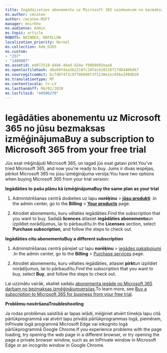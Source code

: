 ```yaml
---
title: Iegādājieties abonementu uz Microsoft 365 uzņēmumiem no bezmaksas izmēģinājumversijas
ms.author: cmcatee
author: cmcatee-MSFT
manager: mnirkhe
ms.audience: Admin
ms.topic: article
ROBOTS: NOINDEX, NOFOLLOW
localization_priority: Normal
ms.collection: Adm_O365
ms.custom:
- "257"
- "1400007"
ms.assetid: ed072510-d4b6-44ad-b24a-f99b9892eaa8
ms.openlocfilehash: 40a09fdaa3b2218fc2dfacb10216f27d6440bd67
ms.sourcegitcommit: bc7d6f4f3c9f7060d073f5130e1ec856e248d020
ms.translationtype: MT
ms.contentlocale: lv-LV
ms.lasthandoff: 06/02/2020
ms.locfileid: "44506270"
---
```

# <a name="buy-a-subscription-to-microsoft-365-from-your-free-trial"></a><span data-ttu-id="30b46-102">Iegādāties abonementu uz Microsoft 365 no jūsu bezmaksas izmēģinājuma</span><span class="sxs-lookup"><span data-stu-id="30b46-102">Buy a subscription to Microsoft 365 from your free trial</span></span>

<span data-ttu-id="30b46-103">Jūs esat mēģinājuši Microsoft 365, un tagad jūs esat gatavi pirkt.</span><span class="sxs-lookup"><span data-stu-id="30b46-103">You've tried Microsoft 365, and now you're ready to buy.</span></span> <span data-ttu-id="30b46-104">Jums ir divas iespējas, pērkot Microsoft 365 no jūsu izmēģinājuma versija:</span><span class="sxs-lookup"><span data-stu-id="30b46-104">You have two options when buying Microsoft 365 from your trial version:</span></span>
  
 <span data-ttu-id="30b46-105">**Iegādāties to pašu plānu kā izmēģinājuma**</span><span class="sxs-lookup"><span data-stu-id="30b46-105">**Buy the same plan as your trial**</span></span>
  
1. <span data-ttu-id="30b46-106">Administrēšanas centrā dodieties uz lapu **norēķinu** \> **[jūsu produkti](https://go.microsoft.com/fwlink/p/?linkid=842054)** .</span><span class="sxs-lookup"><span data-stu-id="30b46-106">In the admin center, go to the **Billing** \> **[Your products](https://go.microsoft.com/fwlink/p/?linkid=842054)** page.</span></span>

2. <span data-ttu-id="30b46-107">Atrodiet abonementu, kuru vēlaties iegādāties.</span><span class="sxs-lookup"><span data-stu-id="30b46-107">Find the subscription that you want to buy.</span></span> <span data-ttu-id="30b46-108">Sadaļā **licences** atlasiet **iegādāties abonementu**un izpildiet norādījumus, lai to pārbaudītu.</span><span class="sxs-lookup"><span data-stu-id="30b46-108">In the **Licenses** section, select **Purchase subscription**, and follow the steps to check out.</span></span>

<span data-ttu-id="30b46-109">**Iegādāties citu abonementu**</span><span class="sxs-lookup"><span data-stu-id="30b46-109">**Buy a different subscription**</span></span>
  
1. <span data-ttu-id="30b46-110">Administrēšanas centrā pārejiet uz lapu **norēķinu** \> [iegādes pakalpojumi](https://go.microsoft.com/fwlink/p/?linkid=868433) .</span><span class="sxs-lookup"><span data-stu-id="30b46-110">In the admin center, go to the **Billing** \> [Purchase services](https://go.microsoft.com/fwlink/p/?linkid=868433) page.</span></span>

3. <span data-ttu-id="30b46-111">Atrodiet abonementu, kuru vēlaties iegādāties, atlasiet **pirkt**un izpildiet norādījumus, lai to pārbaudītu.</span><span class="sxs-lookup"><span data-stu-id="30b46-111">Find the subscription that you want to buy, select **Buy**, and follow the steps to check out.</span></span>

<span data-ttu-id="30b46-112">Lai uzzinātu vairāk, skatiet sadaļu [abonementa iegāde no Microsoft 365 darbam no bezmaksas izmēģinājumversijas](https://docs.microsoft.com/microsoft-365/commerce/buy-a-subscription-from-your-free-trial).</span><span class="sxs-lookup"><span data-stu-id="30b46-112">To learn more, see [Buy a subscription to Microsoft 365 for business from your free trial](https://docs.microsoft.com/microsoft-365/commerce/buy-a-subscription-from-your-free-trial).</span></span>

<span data-ttu-id="30b46-113">**Problēmu novēršana**</span><span class="sxs-lookup"><span data-stu-id="30b46-113">**Troubleshooting**</span></span>

<span data-ttu-id="30b46-114">Ja rodas problēmas saistībā ar lapas ielādi, mēģiniet atvērt tīmekļa lapu citā pārlūkprogrammā vai atvērt lapu privātā pārlūkprogrammas logā, piemēram, InPrivate logā programmā Microsoft Edge vai inkognito logā pārlūkprogrammā Google Chrome.</span><span class="sxs-lookup"><span data-stu-id="30b46-114">If you experience problems with the page loading, try opening the web page in a different browser, or try opening the page a private browser window, such as an InPrivate window in Microsoft Edge or an incognito window in Google Chrome.</span></span>
